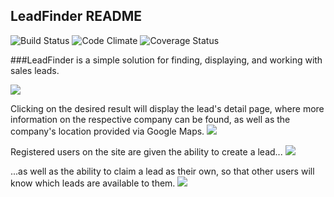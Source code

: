 ## LeadFinder README

![Build Status](https://codeship.com/projects/5efb7a20-9b6a-0133-58d8-2e4a8a945ddd/status?branch=master)
![Code Climate](https://codeclimate.com/github/tomfafard/lead_finder.png)
![Coverage Status](https://coveralls.io/repos/tomfafard/lead_finder/badge.png)

###LeadFinder is a simple solution for finding, displaying, and working with sales leads.



![](http://i.imgur.com/rUIGqiO.png)

Clicking on the desired result will display the lead's detail page, where more information on the respective company can be found, as well as the company's location provided via Google Maps.
![](http://i.imgur.com/5cHvy2W.jpg)

Registered users on the site are given the ability to create a lead...
![](http://i.imgur.com/r75nRbg.png)

...as well as the ability to claim a lead as their own, so that other users will know which leads are available to them.
![](http://i.imgur.com/zh5UNVq.png)

